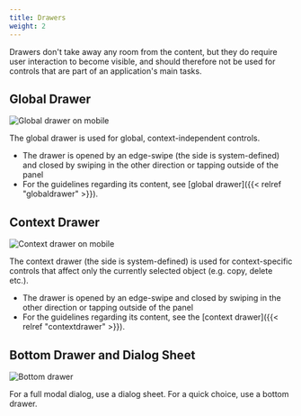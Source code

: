 ```yaml
---
title: Drawers
weight: 2
---
```


Drawers don't take away any room from the content, but they do require
user interaction to become visible, and should therefore not be used for
controls that are part of an application's main tasks.

Global Drawer
-------------

![Global drawer on mobile](/hig/Globaldrawer1.png)

The global drawer is used for global, context-independent controls.

-   The drawer is opened by an edge-swipe (the side is system-defined)
    and closed by swiping in the other direction or tapping outside of
    the panel
-   For the guidelines regarding its content, see
    [global drawer]({{< relref "globaldrawer" >}}).

Context Drawer
--------------

![Context drawer on mobile](/hig/Contextdrawer1.png)

The context drawer (the side is system-defined) is used for
context-specific controls that affect only the currently selected object
(e.g. copy, delete etc.).

-   The drawer is opened by an edge-swipe and closed by swiping in the
    other direction or tapping outside of the panel
-   For the guidelines regarding its content, see the
    [context drawer]({{< relref "contextdrawer" >}}).

Bottom Drawer and Dialog Sheet
------------------------------

![Bottom drawer](/hig/Bottom_Drawer.png)

For a full modal dialog, use a dialog sheet. For a quick choice, use a
bottom drawer.
